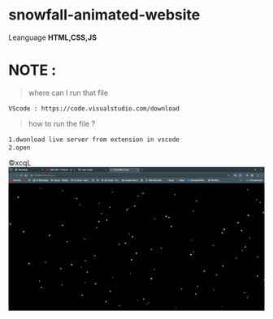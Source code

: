 # snowfall-animated-website

  Leanguage 
**HTML,CSS,JS**

# NOTE : 
> where can I run that file
```
VScode : https://code.visualstudio.com/download
```
> how to run the file ? 
```
1.dwonload live server from extension in vscode
2.open
```
©xcqL
![preview img](/preview.png)
